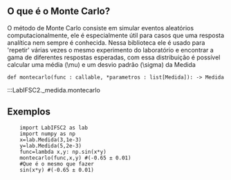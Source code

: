 ## O que é o Monte Carlo?

O método de Monte Carlo consiste em  simular eventos aleatórios 
computacionalmente, ele é especialmente útil para casos que uma resposta analítica nem sempre é conhecida. 
Nessa biblioteca ele é usado
para 'repetir' várias vezes o mesmo experimento do laboratório e encontrar a gama de diferentes respostas esperadas, com essa distribuição é possível calcular uma média \(\mu\) e um 
desvio padrão \(\sigma\) da Medida 
```{.py3 title=LabIFSC2.medida.montecarlo}
def montecarlo(func : callable, *parametros : list[Medida]): -> Medida
```
:::LabIFSC2._medida.montecarlo
## Exemplos
```{.py3 title="Exemplo com \(sin(xy)\)"}
    import LabIFSC2 as lab
    import numpy as np
    x=lab.Medida(3,1e-3)
    y=lab.Medida(5,2e-3)
    func=lambda x,y: np.sin(x*y)
    montecarlo(func,x,y) #(-0.65 ± 0.01)
    #Que é o mesmo que fazer
    sin(x*y) #(-0.65 ± 0.01)
```
